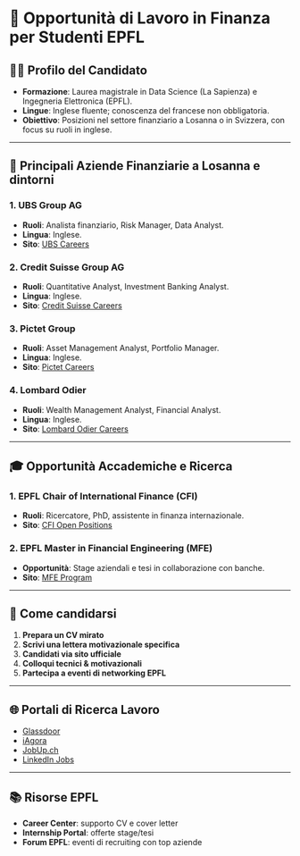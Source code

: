
# 💼 Opportunità di Lavoro in Finanza per Studenti EPFL

## 🧑‍🎓 Profilo del Candidato

- **Formazione**: Laurea magistrale in Data Science (La Sapienza) e Ingegneria Elettronica (EPFL).
- **Lingue**: Inglese fluente; conoscenza del francese non obbligatoria.
- **Obiettivo**: Posizioni nel settore finanziario a Losanna o in Svizzera, con focus su ruoli in inglese.

---

## 🏦 Principali Aziende Finanziarie a Losanna e dintorni

### 1. UBS Group AG
- **Ruoli**: Analista finanziario, Risk Manager, Data Analyst.
- **Lingua**: Inglese.
- **Sito**: [UBS Careers](https://www.ubs.com/global/en/careers.html)

### 2. Credit Suisse Group AG
- **Ruoli**: Quantitative Analyst, Investment Banking Analyst.
- **Lingua**: Inglese.
- **Sito**: [Credit Suisse Careers](https://www.credit-suisse.com/careers/en.html)

### 3. Pictet Group
- **Ruoli**: Asset Management Analyst, Portfolio Manager.
- **Lingua**: Inglese.
- **Sito**: [Pictet Careers](https://www.group.pictet/careers)

### 4. Lombard Odier
- **Ruoli**: Wealth Management Analyst, Financial Analyst.
- **Lingua**: Inglese.
- **Sito**: [Lombard Odier Careers](https://www.lombardodier.com/careers.html)

---

## 🎓 Opportunità Accademiche e Ricerca

### 1. EPFL Chair of International Finance (CFI)
- **Ruoli**: Ricercatore, PhD, assistente in finanza internazionale.
- **Sito**: [CFI Open Positions](https://www.epfl.ch/labs/cfi/openpositions/)

### 2. EPFL Master in Financial Engineering (MFE)
- **Opportunità**: Stage aziendali e tesi in collaborazione con banche.
- **Sito**: [MFE Program](https://www.epfl.ch/schools/cdm/education/master-programs/master-in-financial-engineering/)

---

## 📝 Come candidarsi

1. **Prepara un CV mirato**
2. **Scrivi una lettera motivazionale specifica**
3. **Candidati via sito ufficiale**
4. **Colloqui tecnici & motivazionali**
5. **Partecipa a eventi di networking EPFL**

---

## 🌐 Portali di Ricerca Lavoro

- [Glassdoor](https://www.glassdoor.it/)
- [iAgora](https://www.iagora.com/)
- [JobUp.ch](https://www.jobup.ch/)
- [LinkedIn Jobs](https://www.linkedin.com/jobs)

---

## 📚 Risorse EPFL

- **Career Center**: supporto CV e cover letter
- **Internship Portal**: offerte stage/tesi
- **Forum EPFL**: eventi di recruiting con top aziende
